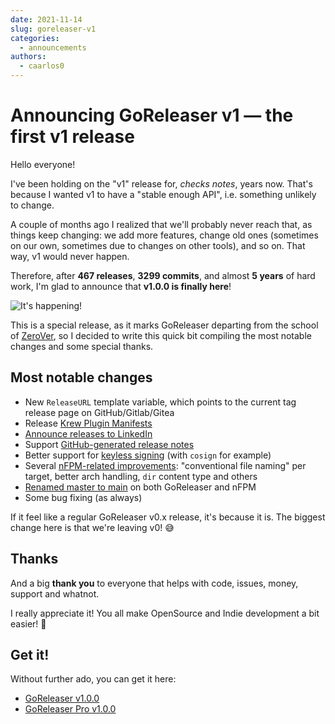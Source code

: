 ```yaml
---
date: 2021-11-14
slug: goreleaser-v1
categories:
  - announcements
authors:
  - caarlos0
---
```


# Announcing GoReleaser v1 — the first v1 release

Hello everyone!

I've been holding on the "v1" release for, _checks notes_, years now. That's
because I wanted v1 to have a "stable enough API", i.e. something unlikely to
change.

<!-- more -->

A couple of months ago I realized that we'll probably never reach that, as
things keep changing: we add more features, change old ones (sometimes on our
own, sometimes due to changes on other tools), and so on. That way, v1 would
never happen.

Therefore, after **467 releases**, **3299 commits**, and almost **5 years** of
hard work, I'm glad to announce that **v1.0.0 is finally here**!

![It's happening!](https://carlosbecker.com/posts/goreleaser-v1/51e877d4-5114-45e7-8cda-4aa9189701bd.gif)

This is a special release, as it marks GoReleaser departing from the school of
[ZeroVer](https://0ver.org), so I decided to write this quick bit compiling the
most notable changes and some special thanks.

## Most notable changes

- New `ReleaseURL` template variable, which points to the current tag release
  page on GitHub/Gitlab/Gitea
- Release [Krew Plugin Manifests](https://goreleaser.com/customization/krew/)
- [Announce releases to
  LinkedIn](https://goreleaser.com/customization/announce/linkedin/)
- Support [GitHub-generated release
  notes](https://goreleaser.com/customization/changelog/)
- Better support for [keyless
  signing](https://goreleaser.com/customization/sign/) (with `cosign` for
  example)
- Several [nFPM-related
  improvements](https://goreleaser.com/customization/nfpm/): "conventional file
  naming" per target, better arch handling, `dir` content type and others
- [Renamed master to
  main](https://medium.com/idealo-tech-blog/inclusive-language-in-tech-82b19b34b7cf)
  on both GoReleaser and nFPM
- Some bug fixing (as always)

If it feel like a regular GoReleaser v0.x release, it's because it is. The
biggest change here is that we're leaving v0! 😅

## Thanks

And a big **thank you** to everyone that helps with code, issues, money, support
and whatnot.

I really appreciate it! You all make OpenSource and Indie development a bit
easier! 💙

## Get it!

Without further ado, you can get it here:

- [GoReleaser v1.0.0](https://github.com/weyfonk/goreleaser/releases/tag/v1.0.0)
- [GoReleaser Pro v1.0.0](https://github.com/weyfonk/goreleaser-pro/releases/tag/v1.0.0-pro)
